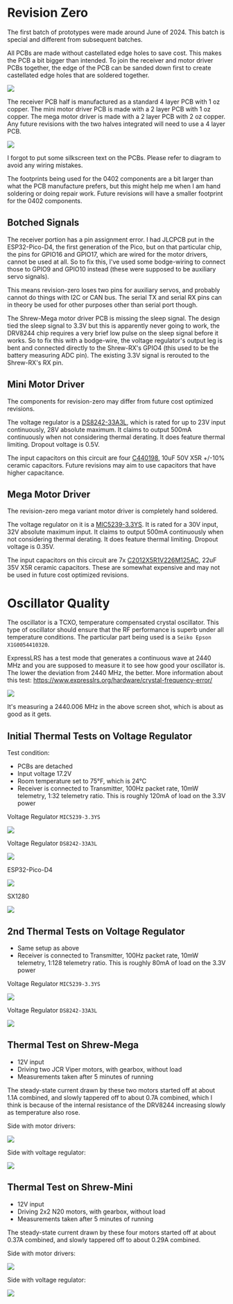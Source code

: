 # Revision Zero

The first batch of prototypes were made around June of 2024. This batch is special and different from subsequent batches.

All PCBs are made without castellated edge holes to save cost. This makes the PCB a bit bigger than intended. To join the receiver and motor driver PCBs together, the edge of the PCB can be sanded down first to create castellated edge holes that are soldered together.

![](imgs/shrew-family-rev0.jpg)

The receiver PCB half is manufactured as a standard 4 layer PCB with 1 oz copper. The mini motor driver PCB is made with a 2 layer PCB with 1 oz copper. The mega motor driver is made with a 2 layer PCB with 2 oz copper. Any future revisions with the two halves integrated will need to use a 4 layer PCB.

![](imgs/shrew-rev0-malenki-compare.jpg)

I forgot to put some silkscreen text on the PCBs. Please refer to diagram to avoid any wiring mistakes.

The footprints being used for the 0402 components are a bit larger than what the PCB manufacture prefers, but this might help me when I am hand soldering or doing repair work. Future revisions will have a smaller footprint for the 0402 components.

## Botched Signals

The receiver portion has a pin assignment error. I had JLCPCB put in the ESP32-Pico-D4, the first generation of the Pico, but on that particular chip, the pins for GPIO16 and GPIO17, which are wired for the motor drivers, cannot be used at all. So to fix this, I've used some bodge-wiring to connect those to GPIO9 and GPIO10 instead (these were supposed to be auxiliary servo signals).

This means revision-zero loses two pins for auxiliary servos, and probably cannot do things with I2C or CAN bus. The serial TX and serial RX pins can in theory be used for other purposes other than serial port though.

The Shrew-Mega motor driver PCB is missing the sleep signal. The design tied the sleep signal to 3.3V but this is apparently never going to work, the DRV8244 chip requires a very brief low pulse on the sleep signal before it works. So to fix this with a bodge-wire, the voltage regulator's output leg is bent and connected directly to the Shrew-RX's GPIO4 (this used to be the battery measuring ADC pin). The existing 3.3V signal is rerouted to the Shrew-RX's RX pin.

## Mini Motor Driver

The components for revision-zero may differ from future cost optimized revisions.

The voltage regulator is a [DS8242-33A3L](https://jlcpcb.com/partdetail/Dstech-DS824233A3L/C5884130), which is rated for up to 23V input continuously, 28V absolute maximum. It claims to output 500mA continuously when not considering thermal derating. It does feature thermal limiting. Dropout voltage is 0.5V.

The input capacitors on this circuit are four [C440198](https://jlcpcb.com/partdetail/439567-GRM21BR61H106KE43L/C440198), 10uF 50V X5R +/-10% ceramic capacitors. Future revisions may aim to use capacitors that have higher capacitance.

## Mega Motor Driver

The revision-zero mega variant motor driver is completely hand soldered.

The voltage regulator on it is a [MIC5239-3.3YS](https://www.digikey.com/en/products/detail/microchip-technology/MIC5239-3-3YS-TR/1030750). It is rated for a 30V input, 32V absolute maximum input. It claims to output 500mA continuously when not considering thermal derating. It does feature thermal limiting. Dropout voltage is 0.35V.

The input capacitors on this circuit are 7x [C2012X5R1V226M125AC](https://www.digikey.com/en/products/detail/tdk-corporation/C2012X5R1V226M125AC/3951664), 22uF 35V X5R ceramic capacitors. These are somewhat expensive and may not be used in future cost optimized revisions.

# Oscillator Quality

The oscillator is a TCXO, temperature compensated crystal oscillator. This type of oscillator should ensure that the RF performance is superb under all temperature conditions. The particular part being used is a `Seiko Epson X1G0054410320`.

ExpressLRS has a test mode that generates a continuous wave at 2440 MHz and you are supposed to measure it to see how good your oscillator is. The lower the deviation from 2440 MHz, the better. More information about this test: https://www.expresslrs.org/hardware/crystal-frequency-error/

![](imgs/center_freq.png)

It's measuring a 2440.006 MHz in the above screen shot, which is about as good as it gets.

## Initial Thermal Tests on Voltage Regulator

Test condition:

 * PCBs are detached
 * Input voltage 17.2V
 * Room temperature set to 75°F, which is 24°C
 * Receiver is connected to Transmitter, 100Hz packet rate, 10mW telemetry, 1:32 telemetry ratio. This is roughly 120mA of load on the 3.3V power

Voltage Regulator `MIC5239-3.3YS`

![](imgs/thermal-rev0-mic5239.jpg)

Voltage Regulator `DS8242-33A3L`

![](imgs/thermal-rev0-ds8242.jpg)

ESP32-Pico-D4

![](imgs/thermal-rev0-esp32.jpg)

SX1280

![](imgs/thermal-rev0-sx1280.jpg)

## 2nd Thermal Tests on Voltage Regulator

 * Same setup as above
 * Receiver is connected to Transmitter, 100Hz packet rate, 10mW telemetry, 1:128 telemetry ratio. This is roughly 80mA of load on the 3.3V power

Voltage Regulator `MIC5239-3.3YS`

![](imgs/thermal-rev0-mic5239-lower.jpg)

Voltage Regulator `DS8242-33A3L`

![](imgs/thermal-rev0-ds8242-lower.jpg)

## Thermal Test on Shrew-Mega

 * 12V input
 * Driving two JCR Viper motors, with gearbox, without load
 * Measurements taken after 5 minutes of running

The steady-state current drawn by these two motors started off at about 1.1A combined, and slowly tappered off to about 0.7A combined, which I think is because of the internal resistance of the DRV8244 increasing slowly as temperature also rose.

Side with motor drivers:

![](imgs/thermal-rev0-mega-continuous.jpg)

Side with voltage regulator:

![](imgs/thermal-rev0-mega-continuous-back.jpg)

## Thermal Test on Shrew-Mini

 * 12V input
 * Driving 2x2 N20 motors, with gearbox, without load
 * Measurements taken after 5 minutes of running

The steady-state current drawn by these four motors started off at about 0.37A combined, and slowly tappered off to about 0.29A combined.

Side with motor drivers:

![](imgs/thermal-rev0-mini-continuous.jpg)

Side with voltage regulator:

![](imgs/thermal-rev0-mini-continuous-back.jpg)
